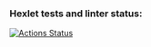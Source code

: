 ### Hexlet tests and linter status:
[![Actions Status](https://github.com/laaleksandrova/js-react-developer-project-12/actions/workflows/hexlet-check.yml/badge.svg)](https://github.com/laaleksandrova/js-react-developer-project-12/actions)